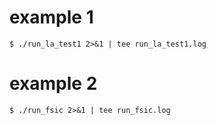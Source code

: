 # example 1
```
$ ./run_la_test1 2>&1 | tee run_la_test1.log
```
# example 2
```
$ ./run_fsic 2>&1 | tee run_fsic.log
```


